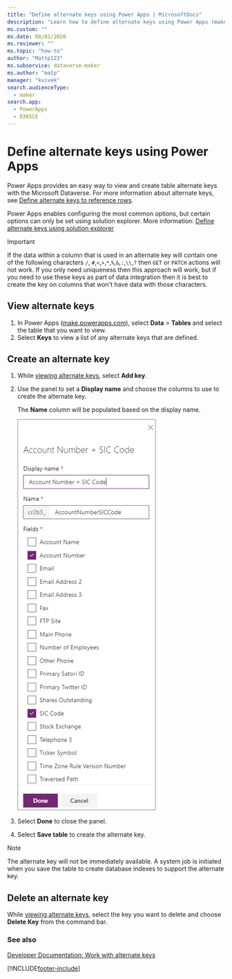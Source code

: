 ```yaml
---
title: "Define alternate keys using Power Apps | MicrosoftDocs"
description: "Learn how to define alternate keys using Power Apps (make.powerapps.com)"
ms.custom: ""
ms.date: 08/01/2020
ms.reviewer: ""
ms.topic: "how-to"
author: "Mattp123"
ms.subservice: dataverse-maker
ms.author: "matp"
manager: "kvivek"
search.audienceType: 
  - maker
search.app: 
  - PowerApps
  - D365CE
---
```

# Define alternate keys using Power Apps

Power Apps provides an easy way to view and create table alternate keys with the Microsoft Dataverse. For more information about alternate keys, see [Define alternate keys to reference rows](define-alternate-keys-reference-records.md).

Power Apps enables configuring the most common options, but certain options can only be set using solution explorer. More information: [Define alternate keys using solution explorer](define-alternate-keys-solution-explorer.md)

> [!IMPORTANT]
> If the data within a column that is used in an alternate key will contain one of the following characters `/`, `#`,`<`,`>`,`*`,`%`,`&`,`:`,`\\`,`?` then `GET` or `PATCH` actions will not work. If you only need uniqueness then this approach will work, but if you need to use these keys as part of data integration then it is best to create the key on columns that won't have data with those characters.

## View alternate keys

1. In Power Apps ([make.powerapps.com](https://make.powerapps.com/?utm_source=padocs&utm_medium=linkinadoc&utm_campaign=referralsfromdoc)), select **Data** > **Tables** and select the table that you want to view.
2. Select **Keys** to view a list of any alternate keys that are defined.

## Create an alternate key

1. While [viewing alternate keys](#view-alternate-keys), select **Add key**.
2. Use the panel to set a **Display name** and choose the columns to use to create the alternate key.

    The **Name** column will be populated based on the display name.

    ![Example Alternate Key Definition.](media/alternate-key-account-number-sic-code.png)

1. Select **Done** to close the panel.
2. Select **Save table** to create the alternate key.

> [!NOTE]
> The alternate key will not be immediately available. A system job is initiated when you save the table to create database indexes to support the alternate key.

## Delete an alternate key

While [viewing alternate keys](#view-alternate-keys), select the key you want to delete and choose **Delete Key** from the command bar.

### See also

[Developer Documentation: Work with alternate keys](../../developer/data-platform/define-alternate-keys-entity.md)


[!INCLUDE[footer-include](../../includes/footer-banner.md)]
